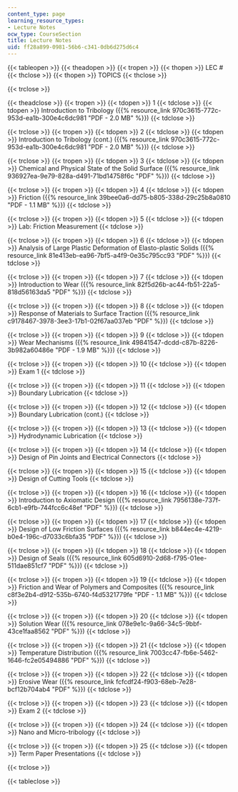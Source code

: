 ```yaml
---
content_type: page
learning_resource_types:
- Lecture Notes
ocw_type: CourseSection
title: Lecture Notes
uid: ff28a899-0981-56b6-c341-0db6d275d6c4
---
```


{{< tableopen >}}
{{< theadopen >}}
{{< tropen >}}
{{< thopen >}}
LEC #
{{< thclose >}}
{{< thopen >}}
TOPICS
{{< thclose >}}

{{< trclose >}}

{{< theadclose >}}
{{< tropen >}}
{{< tdopen >}}
1
{{< tdclose >}}
{{< tdopen >}}
Introduction to Tribology ({{% resource_link 970c3615-772c-953d-ea1b-300e4c6dc981 "PDF - 2.0 MB" %}})
{{< tdclose >}}

{{< trclose >}}
{{< tropen >}}
{{< tdopen >}}
2
{{< tdclose >}}
{{< tdopen >}}
Introduction to Tribology (cont.) ({{% resource_link 970c3615-772c-953d-ea1b-300e4c6dc981 "PDF - 2.0 MB" %}})
{{< tdclose >}}

{{< trclose >}}
{{< tropen >}}
{{< tdopen >}}
3
{{< tdclose >}}
{{< tdopen >}}
Chemical and Physical State of the Solid Surface ({{% resource_link 936927ea-9e79-828a-d491-71bd14758f6c "PDF" %}})
{{< tdclose >}}

{{< trclose >}}
{{< tropen >}}
{{< tdopen >}}
4
{{< tdclose >}}
{{< tdopen >}}
Friction ({{% resource_link 39bee0a6-dd75-b805-338d-29c25b8a0810 "PDF - 1.1 MB" %}})
{{< tdclose >}}

{{< trclose >}}
{{< tropen >}}
{{< tdopen >}}
5
{{< tdclose >}}
{{< tdopen >}}
Lab: Friction Measurement
{{< tdclose >}}

{{< trclose >}}
{{< tropen >}}
{{< tdopen >}}
6
{{< tdclose >}}
{{< tdopen >}}
Analysis of Large Plastic Deformation of Elasto-plastic Solids ({{% resource_link 81e413eb-ea96-7bf5-a4f9-0e35c795cc93 "PDF" %}})
{{< tdclose >}}

{{< trclose >}}
{{< tropen >}}
{{< tdopen >}}
7
{{< tdclose >}}
{{< tdopen >}}
Introduction to Wear ({{% resource_link 82f5d26b-ac44-fb51-22a5-818d56163da5 "PDF" %}})
{{< tdclose >}}

{{< trclose >}}
{{< tropen >}}
{{< tdopen >}}
8
{{< tdclose >}}
{{< tdopen >}}
Response of Materials to Surface Traction ({{% resource_link c9178467-3978-3ee3-17b1-02f67aa037eb "PDF" %}})
{{< tdclose >}}

{{< trclose >}}
{{< tropen >}}
{{< tdopen >}}
9
{{< tdclose >}}
{{< tdopen >}}
Wear Mechanisms ({{% resource_link 49841547-dcdd-c87b-8226-3b982a60486e "PDF - 1.9 MB" %}})
{{< tdclose >}}

{{< trclose >}}
{{< tropen >}}
{{< tdopen >}}
10
{{< tdclose >}}
{{< tdopen >}}
Exam 1
{{< tdclose >}}

{{< trclose >}}
{{< tropen >}}
{{< tdopen >}}
11
{{< tdclose >}}
{{< tdopen >}}
Boundary Lubrication
{{< tdclose >}}

{{< trclose >}}
{{< tropen >}}
{{< tdopen >}}
12
{{< tdclose >}}
{{< tdopen >}}
Boundary Lubrication (cont.)
{{< tdclose >}}

{{< trclose >}}
{{< tropen >}}
{{< tdopen >}}
13
{{< tdclose >}}
{{< tdopen >}}
Hydrodynamic Lubrication
{{< tdclose >}}

{{< trclose >}}
{{< tropen >}}
{{< tdopen >}}
14
{{< tdclose >}}
{{< tdopen >}}
Design of Pin Joints and Electrical Connectors
{{< tdclose >}}

{{< trclose >}}
{{< tropen >}}
{{< tdopen >}}
15
{{< tdclose >}}
{{< tdopen >}}
Design of Cutting Tools
{{< tdclose >}}

{{< trclose >}}
{{< tropen >}}
{{< tdopen >}}
16
{{< tdclose >}}
{{< tdopen >}}
Introduction to Axiomatic Design ({{% resource_link 7956138e-737f-6cb1-e9fb-744fcc6c48ef "PDF" %}})
{{< tdclose >}}

{{< trclose >}}
{{< tropen >}}
{{< tdopen >}}
17
{{< tdclose >}}
{{< tdopen >}}
Design of Low Friction Surfaces ({{% resource_link b844ec4e-4219-b0e4-196c-d7033c6bfa35 "PDF" %}})
{{< tdclose >}}

{{< trclose >}}
{{< tropen >}}
{{< tdopen >}}
18
{{< tdclose >}}
{{< tdopen >}}
Design of Seals ({{% resource_link 605d6910-2d68-f795-01ee-511dae851cf7 "PDF" %}})
{{< tdclose >}}

{{< trclose >}}
{{< tropen >}}
{{< tdopen >}}
19
{{< tdclose >}}
{{< tdopen >}}
Friction and Wear of Polymers and Composites ({{% resource_link c8f3e2b4-d912-535b-6740-f4d5321779fe "PDF - 1.1 MB" %}})
{{< tdclose >}}

{{< trclose >}}
{{< tropen >}}
{{< tdopen >}}
20
{{< tdclose >}}
{{< tdopen >}}
Solution Wear ({{% resource_link 078e9e1c-9a66-34c5-9bbf-43ce1faa8562 "PDF" %}})
{{< tdclose >}}

{{< trclose >}}
{{< tropen >}}
{{< tdopen >}}
21
{{< tdclose >}}
{{< tdopen >}}
Temperature Distribution ({{% resource_link 7003cc47-fb6e-5462-1646-fc2e05494886 "PDF" %}})
{{< tdclose >}}

{{< trclose >}}
{{< tropen >}}
{{< tdopen >}}
22
{{< tdclose >}}
{{< tdopen >}}
Erosive Wear ({{% resource_link fcfcdf24-f903-68eb-7e28-bcf12b704ab4 "PDF" %}})
{{< tdclose >}}

{{< trclose >}}
{{< tropen >}}
{{< tdopen >}}
23
{{< tdclose >}}
{{< tdopen >}}
Exam 2
{{< tdclose >}}

{{< trclose >}}
{{< tropen >}}
{{< tdopen >}}
24
{{< tdclose >}}
{{< tdopen >}}
Nano and Micro-tribology
{{< tdclose >}}

{{< trclose >}}
{{< tropen >}}
{{< tdopen >}}
25
{{< tdclose >}}
{{< tdopen >}}
Term Paper Presentations
{{< tdclose >}}

{{< trclose >}}

{{< tableclose >}}